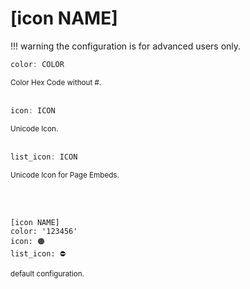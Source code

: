 # [icon NAME]

!!! warning
    the configuration is for advanced users only.

```c
color: COLOR
```
<small>Color Hex Code without #.</small>  
<br>
```c
icon: ICON
```
<small>Unicode Icon.</small>  
<br>
```c
list_icon: ICON
```
<small>Unicode Icon for Page Embeds.</small>

<br><br>
```console
[icon NAME]
color: '123456'
icon: 🟠
list_icon: ⛔
```
<small>default configuration.</small>